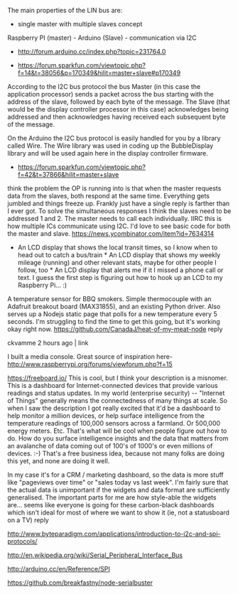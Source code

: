 

The main properties of the LIN bus are:
* single master with multiple slaves concept


Raspberry PI (master) - Arduino (Slave) - communication via I2C

* http://forum.arduino.cc/index.php?topic=231764.0


* https://forum.sparkfun.com/viewtopic.php?f=14&t=38056&p=170349&hilit=master+slave#p170349

According to the I2C bus protocol the bus Master (in this case the application processor) sends a packet across the bus starting with the address of the slave, followed by each byte of the message. The Slave (that would be the display controller processor in this case) acknowledges being addressed and then acknowledges having received each subsequent byte of the message.

On the Arduino the I2C bus protocol is easily handled for you by a library called Wire. The Wire library was used in coding up the BubbleDisplay library and will be used again here in the display controller firmware.


* https://forum.sparkfun.com/viewtopic.php?f=42&t=37866&hilit=master+slave

 think the problem the OP is running into is that when the master requests data from the slaves, both respond at the same time. Everything gets jumbled and things freeze up. Frankly just have a single reply is farther than I ever got. To solve the simultaneous responses I think the slaves need to be addressed 1 and 2. The master needs to call each individually. IIRC this is how multiple ICs communicate using I2C. I'd love to see basic code for both the master and slave. 
https://news.ycombinator.com/item?id=7634314

* An LCD display that shows the local transit times, so I know when to head out to catch a bus/train * An LCD display that shows my weekly mileage (running) and other relevant stats, maybe for other people I follow, too * An LCD display that alerts me if it I missed a phone call or text.
I guess the first step is figuring out how to hook up an LCD to my Raspberry Pi... :)

A temperature sensor for BBQ smokers.
Simple thermocouple with an Adafruit breakout board (MAX31855), and an existing Python driver.
Also serves up a Nodejs static page that polls for a new temperature every 5 seconds.
I'm struggling to find the time to get this going, but it's working okay right now. https://github.com/CanadaJ/heat-of-my-meat-node
reply
	
ckvamme 2 hours ago | link

I built a media console.
Great source of inspiration here-
http://www.raspberrypi.org/forums/viewforum.php?f=15




https://freeboard.io/
This is cool, but I think your description is a misnomer. This is a dashboard for Internet-connected devices that provide various readings and status updates.
In my world (enterprise security) -- "Internet of Things" generally means the connectedness of many things at scale. So when I saw the description I got really excited that it'd be a dashboard to help monitor a million devices, or help surface intelligence from the temperature readings of 100,000 sensors across a farmland. Or 500,000 energy meters. Etc. That's what will be cool when people figure out how to do. How do you surface intelligence insights and the data that matters from an avalanche of data coming out of 100's of 1000's or even millions of devices. :-)
That's a free business idea, because not many folks are doing this yet, and none are doing it well.



In my case it's for a CRM / marketing dashboard, so the data is more stuff like "pageviews over time" or "sales today vs last week".
I'm fairly sure that the actual data is unimportant if the widgets and data format are sufficiently generalised.
The important parts for me are how style-able the widgets are... seems like everyone is going for these carbon-black dashboards which isn't ideal for most of where we want to show it (ie, not a statusboard on a TV)
reply




http://www.byteparadigm.com/applications/introduction-to-i2c-and-spi-protocols/



http://en.wikipedia.org/wiki/Serial_Peripheral_Interface_Bus



http://arduino.cc/en/Reference/SPI



https://github.com/breakfastny/node-serialbuster


